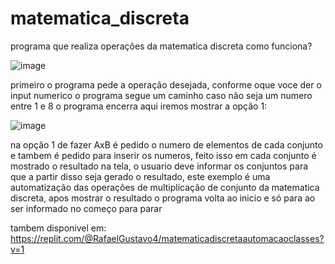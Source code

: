 # matematica_discreta
programa que realiza operações da matematica discreta
como funciona?

![image](https://github.com/RafaelGustavo45/matematica_discreta/assets/88495051/00a35792-ec84-40ca-afed-0ab1cb089065)

primeiro o programa pede a operação desejada, conforme oque voce der o input numerico o programa segue um caminho
caso não seja um numero entre 1 e 8 o programa encerra
aqui iremos mostrar a opção 1:

![image](https://github.com/RafaelGustavo45/matematica_discreta/assets/88495051/286bc3d3-3868-45b0-a74d-a30cf3165fea)

na opção 1 de fazer AxB é pedido o numero de elementos de cada conjunto e tambem é pedido para inserir os numeros, feito
isso em cada conjunto é mostrado o resultado na tela, o usuario deve informar os conjuntos para que a partir
disso seja gerado o resultado, este exemplo é uma automatização das operações de multiplicação
de conjunto da matematica discreta, apos mostrar o resultado o programa volta ao inicio
e só para ao ser informado no começo para parar

tambem disponivel em: https://replit.com/@RafaelGustavo4/matematicadiscretaautomacaoclasses?v=1
